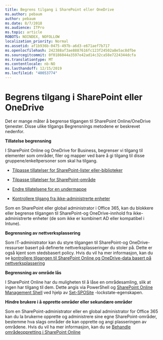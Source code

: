 ```yaml
---
title: Begrens tilgang i SharePoint eller OneDrive
ms.author: pebaum
author: pebaum
ms.date: 8/7/2018
ms.audience: ITPro
ms.topic: article
ROBOTS: NOINDEX, NOFOLLOW
localization_priority: Normal
ms.assetid: af1b936b-0475-497b-a6d3-e671aef7b717
ms.openlocfilehash: 242388af3ae8887616fc123f24502a8e5ac8dfbe
ms.sourcegitcommit: 0f0186044a3597e42ad14c32ca58e7224344dcfa
ms.translationtype: MT
ms.contentlocale: nb-NO
ms.lasthandoff: 12/15/2019
ms.locfileid: "40053774"
---
```

# <a name="restrict-access-in-sharepoint-or-onedrive"></a>Begrens tilgang i SharePoint eller OneDrive

Det er mange måter å begrense tilgangen til SharePoint Online/OneDrive tjenester. Disse ulike tilgangs Begrensnings metodene er beskrevet nedenfor. 

**Tillatelse begrensning**

I SharePoint Online og OneDrive for Business, begrenser vi tilgang til elementer som områder, filer og mapper ved bare å gi tilgang til disse gruppene/enkeltpersoner som skal ha tilgang.

- [Tilpasse tillatelser for SharePoint-lister eller-biblioteker](https://support.office.com/article/Customize-permissions-for-a-SharePoint-list-or-library-02d770f3-59eb-4910-a608-5f84cc297782)

- [Tilpasse tillatelser for SharePoint-område](https://docs.microsoft.com/sharepoint/customize-sharepoint-site-permissions)

- [Endre tillatelsene for en undermappe](https://support.office.com/article/Change-the-permissions-on-a-subfolder-5427BD7C-F20A-4F75-8CF2-5359DD45A1A6)

- [Kontrollere tilgang fra ikke-administrerte enheter](https://docs.microsoft.com/sharepoint/control-access-from-unmanaged-devices)

Som en SharePoint eller global administrator i Office 365, kan du blokkere eller begrense tilgangen til SharePoint-og OneDrive-innhold fra ikke-administrerte enheter (de som ikke er kombinert AD eller kompatibel i Intune).

**Begrensning av nettverksplassering**

Som IT-administrator kan du styre tilgangen til SharePoint-og OneDrive-ressurser basert på definerte nettverksplasseringer du stoler på. Dette er også kjent som stedsbasert policy. Hvis du vil ha mer informasjon, kan du se [kontrollere tilgangen til SharePoint Online og OneDrive-data basert på nettverksplassering](https://docs.microsoft.com/sharepoint/control-access-based-on-network-location)

**Begrensning av område lås** 

I SharePoint Online har du muligheten til å låse en områdesamling, slik at ingen har tilgang til dem. Dette angis via PowerShell og [SharePoint Online Management Shell](https://docs.microsoft.com/powershell/sharepoint/sharepoint-online/connect-sharepoint-online?view=sharepoint-ps) ved hjelp av [Set-SPOSite](https://docs.microsoft.com/powershell/module/sharepoint-online/set-sposite?view=sharepoint-ps) -lockstate-egenskapen.

**Hindre brukere i å opprette områder eller sekundære områder**

Som en SharePoint-administrator eller en global administrator for Office 365 kan du la brukerne opprette og administrere sine egne SharePoint-områder, bestemme hva slags områder de kan opprette og angi plasseringen av områdene. Hvis du vil ha mer informasjon, kan du se [Behandle områdeoppretting i SharePoint Online](https://docs.microsoft.com/sharepoint/manage-site-creation)

